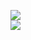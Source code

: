 [![](https://img.shields.io/badge/Made%20With-Github%20Spray-lightgrey.svg?style=for-the-badge&logo=github)](https://github.com/Annihil/github-spray#23176)  
[![](https://i.imgur.com/2DrTn0Z.gif)](https://github.com/Annihil/github-spray)